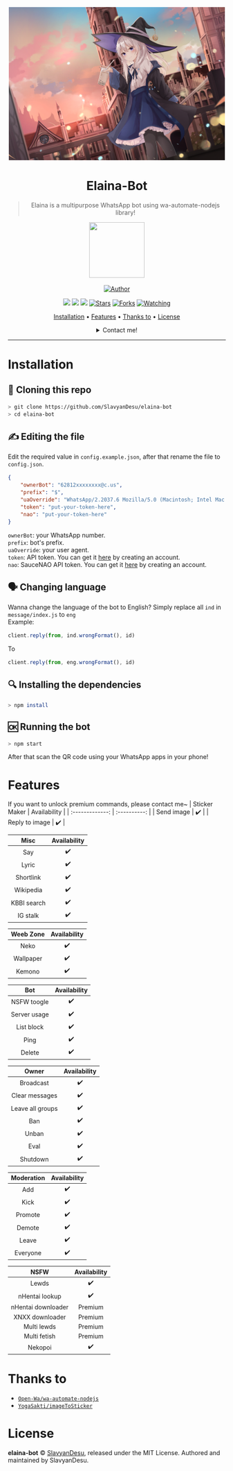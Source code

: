 <div align="center">
<img src="./material/Elaina.png" alt="Elaina" width="500" />

# Elaina-Bot

> Elaina is a multipurpose WhatsApp bot using wa-automate-nodejs library!
>
>

<p align="center">
  <a href="https://github.com/slavyandesu"><img src="https://avatars3.githubusercontent.com/u/28254882?s=400&u=25765902db0b709938966cf4127ac11af5eafb5d&v=4" height="128" width="128" /></a>
</p>
<p align="center">
  <a href="https://github.com/slavyandesu"><img title="Author" src="https://img.shields.io/badge/Author-SlavyanDesu-red.svg?style=for-the-badge&logo=github" /></a>
</p>
<p align="center">
  <a href="https://www.codefactor.io/repository/github/slavyandesu/elaina-bot"><img src="https://www.codefactor.io/repository/github/slavyandesu/elaina-bot/badge" /></a>
  <a href="https://www.npmjs.com/package/@open-wa/wa-automate"><img src="https://img.shields.io/npm/v/@open-wa/wa-automate.svg?color=green" /></a>
  <img src="https://img.shields.io/node/v/@open-wa/wa-automate" />
  <a href="https://github.com/slavyandesu/elaina-bot"><img title="Stars" src="https://img.shields.io/github/stars/slavyandesu/elaina-bot?color=red&style=flat-square" /></a>
  <a href="https://github.com/slavyandesu/elaina-bot/network/members"><img title="Forks" src="https://img.shields.io/github/forks/slavyandesu/elaina-bot?color=red&style=flat-square" /></a>
  <a href="https://github.com/slavyandesu/elaina-bot/watchers"><img title="Watching" src="https://img.shields.io/github/watchers/slavyandesu/elaina-bot?label=watchers&color=blue&style=flat-square" /></a>
</p>
<p align="center">
  <a href="https://github.com/SlavyanDesu/elaina-bot#installation">Installation</a> •
  <a href="https://github.com/SlavyanDesu/elaina-bot#features">Features</a> •
  <a href="https://github.com/SlavyanDesu/elaina-bot#thanks-to">Thanks to</a> •
  <a href="https://github.com/SlavyanDesu/elaina-bot#license">License</a>
</p>
<details>
  <summary>Contact me!</summary>

  [WhatsApp](https://wa.me/6281294958473)

  [Facebook](https://faecbook.com/jazz.overdose)

  [Twitter](https://twitter.com/sl_avyan)

  [Instagram](https://www.instagram.com/rl_slavyan)

  [Discord](https://discord.com/users/446297580431998977)

</details>
</div>

---

# Installation
## 📝 Cloning this repo
```bash
> git clone https://github.com/SlavyanDesu/elaina-bot
> cd elaina-bot
```

## ✍️ Editing the file
Edit the required value in `config.example.json`, after that rename the file to `config.json`.
```json
{
    "ownerBot": "62812xxxxxxxx@c.us", 
    "prefix": "$",
    "uaOverride": "WhatsApp/2.2037.6 Mozilla/5.0 (Macintosh; Intel Mac OS X 10_15_6) AppleWebKit/537.36 (KHTML, like Gecko) Chrome/85.0.4183.83 Safari/537.36",
    "token": "put-your-token-here",
    "nao": "put-your-token-here"
}
```
`ownerBot`: your WhatsApp number.  
`prefix`: bot's prefix.  
`uaOverride`: your user agent.  
`token`: API token. You can get it [here](https://api.i-tech.id) by creating an account.  
`nao`: SauceNAO API token. You can get it [here](https://saucenao.com/user.php) by creating an account.

## 🗣️ Changing language
Wanna change the language of the bot to English? Simply replace all `ind` in `message/index.js` to `eng`  
Example:
```js
client.reply(from, ind.wrongFormat(), id)
```
To
```js
client.reply(from, eng.wrongFormat(), id)
```

## 🔍 Installing the dependencies
```bash
> npm install
```

## 🆗 Running the bot
```bash
> npm start
```
After that scan the QR code using your WhatsApp apps in your phone!

# Features
If you want to unlock premium commands, please contact me~
|  Sticker Maker  | Availability |
| :-------------: | :----------: |
| Send image      |      ✔️      |
| Reply to image  |      ✔️      |

|       Misc       | Availability |
| :--------------: | :----------: |
| Say              |      ✔️      |
| Lyric            |      ✔️      |
| Shortlink        |      ✔️      |
| Wikipedia        |      ✔️      |
| KBBI search      |      ✔️      |
| IG stalk         |      ✔️      |

|      Weeb Zone     | Availability |
| :----------------: | :----------: |
| Neko               |      ✔️      |
| Wallpaper          |      ✔️      |
| Kemono             |      ✔️      |

|        Bot       | Availability |
| :--------------: | :----------: |
| NSFW toogle      |      ✔️      |
| Server usage     |      ✔️      |
| List block       |      ✔️      |
| Ping             |      ✔️      |
| Delete           |      ✔️      |

|       Owner      | Availability |
| :--------------: | :----------: |
| Broadcast        |      ✔️      |
| Clear messages   |      ✔️      |
| Leave all groups |      ✔️      |
| Ban              |      ✔️      |
| Unban            |      ✔️      |
| Eval             |      ✔️      |
| Shutdown         |      ✔️      |

|    Moderation    | Availability |
| :--------------: | :----------: |
| Add              |      ✔️      |
| Kick             |      ✔️      |
| Promote          |      ✔️      |
| Demote           |      ✔️      |
| Leave            |      ✔️      |
| Everyone         |      ✔️      |

|        NSFW        | Availability |
| :----------------: | :----------: |
| Lewds              |      ✔️      |
| nHentai lookup     |      ✔️      |
| nHentai downloader |    Premium   |
| XNXX downloader    |    Premium   |
| Multi lewds        |    Premium   |
| Multi fetish       |    Premium   |
| Nekopoi            |      ✔️      |

# Thanks to
* [`Open-Wa/wa-automate-nodejs`](https://github.com/open-wa/wa-automate-nodejs)
* [`YogaSakti/imageToSticker`](https://github.com/YogaSakti/imageToSticker)

# License
**elaina-bot** © [SlavyanDesu](https://github.com/SlavyanDesu), released under the MIT License.
Authored and maintained by SlavyanDesu.
